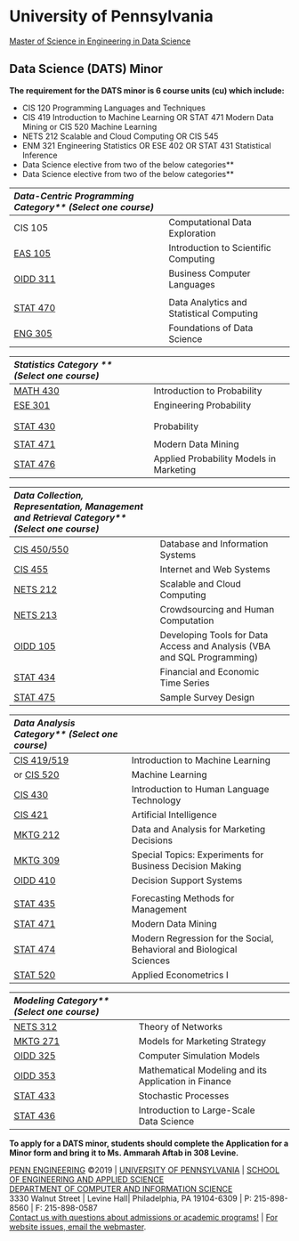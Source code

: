 # University of Pennsylvania

[Master of Science in Engineering in Data Science](https://dats.seas.upenn.edu/)

## Data Science \(DATS\) Minor

**The requirement for the DATS minor is 6 course units \(cu\) which include:**

* CIS 120 Programming Languages and Techniques
* CIS 419 Introduction to Machine Learning OR STAT 471 Modern Data Mining or CIS 520 Machine Learning
* NETS 212 Scalable and Cloud Computing OR CIS 545
* ENM 321 Engineering Statistics OR ESE 402 OR STAT 431 Statistical Inference
* Data Science elective from two of the below categories\*\*
* Data Science elective from two of the below categories\*\*

| _**Data-Centric Programming Category\*\* \(Select one course\)**_ |  |  |
| :--- | :--- | :--- |
| CIS 105 | Computational Data Exploration |  |
| [EAS 105](https://catalog.upenn.edu/search/?P=EAS%20105) | Introduction to Scientific Computing |  |
| [OIDD 311](https://catalog.upenn.edu/search/?P=OIDD%20311) | Business Computer Languages |  |
|  |  |  |
| [STAT 470](https://catalog.upenn.edu/search/?P=STAT%20470) | Data Analytics and Statistical Computing  |  |
| [ENG 305](https://catalog.upenn.edu/search/?P=STAT%20470) | Foundations of Data Science  |  |

| _**Statistics Category \*\* \(Select one course\)**_ |  |  |
| :--- | :--- | :--- |
| [MATH 430](https://catalog.upenn.edu/search/?P=MATH%20430) | Introduction to Probability |  |
| [ESE 301](https://catalog.upenn.edu/search/?P=ESE%20301) | Engineering Probability |  |
|  |  |  |
|  |  |  |
| [STAT 430](https://catalog.upenn.edu/search/?P=STAT%20430) | Probability |  |
|  |  |  |
| [STAT 471](https://catalog.upenn.edu/search/?P=STAT%20471) | Modern Data Mining |  |
| [STAT 476](https://catalog.upenn.edu/search/?P=STAT%20476) | Applied Probability Models in Marketing |  |

| _**Data Collection, Representation, Management and Retrieval Category\*\* \(Select one course\)**_ |  |  |
| :--- | :--- | :--- |
| [CIS 450/550](https://catalog.upenn.edu/search/?P=CIS%20450) | Database and Information Systems |  |
| [CIS 455](https://catalog.upenn.edu/search/?P=CIS%20455) | Internet and Web Systems |  |
| [NETS 212](https://catalog.upenn.edu/search/?P=NETS%20212) | Scalable and Cloud Computing |  |
| [NETS 213](https://catalog.upenn.edu/search/?P=NETS%20213) | Crowdsourcing and Human Computation |  |
| [OIDD 105](https://catalog.upenn.edu/search/?P=OIDD%20105) | Developing Tools for Data Access and Analysis \(VBA and SQL Programming\) |  |
| [STAT 434](https://catalog.upenn.edu/search/?P=STAT%20434) | Financial and Economic Time Series |  |
| [STAT 475](https://catalog.upenn.edu/search/?P=STAT%20475) | Sample Survey Design |  |

| _**Data Analysis Category\*\* \(Select one course\)**_ |  |  |
| :--- | :--- | :--- |
| [CIS 419/519](https://catalog.upenn.edu/search/?P=CIS%20419) | Introduction to Machine Learning |  |
| or [CIS 520](https://catalog.upenn.edu/search/?P=CIS%20520) | Machine Learning |  |
| [CIS 430](https://catalog.upenn.edu/search/?P=CIS%20430) | Introduction to Human Language Technology |  |
| [CIS 421](https://catalog.upenn.edu/search/?P=CIS%20421) | Artificial Intelligence |  |
| [MKTG 212](https://catalog.upenn.edu/search/?P=MKTG%20212) | Data and Analysis for Marketing Decisions |  |
| [MKTG 309](https://catalog.upenn.edu/search/?P=MKTG%20309) | Special Topics: Experiments for Business Decision Making |  |
| [OIDD 410](https://catalog.upenn.edu/search/?P=OIDD%20410) | Decision Support Systems |  |
|  |  |  |
| [STAT 435](https://catalog.upenn.edu/search/?P=STAT%20435) | Forecasting Methods for Management |  |
| [STAT 471](https://catalog.upenn.edu/search/?P=STAT%20471) | Modern Data Mining |  |
| [STAT 474](https://catalog.upenn.edu/search/?P=STAT%20474) | Modern Regression for the Social, Behavioral and Biological Sciences |  |
| [STAT 520](https://catalog.upenn.edu/search/?P=STAT%20520) | Applied Econometrics I |  |

| _**Modeling Category\*\* \(Select one course\)**_ |  |  |
| :--- | :--- | :--- |
| [NETS 312](https://catalog.upenn.edu/search/?P=NETS%20312) | Theory of Networks |  |
| [MKTG 271](https://catalog.upenn.edu/search/?P=MKTG%20271) | Models for Marketing Strategy |  |
| [OIDD 325](https://catalog.upenn.edu/search/?P=OIDD%20325) | Computer Simulation Models |  |
| [OIDD 353](https://catalog.upenn.edu/search/?P=OIDD%20353) | Mathematical Modeling and its Application in Finance |  |
| [STAT 433](https://catalog.upenn.edu/search/?P=STAT%20433) | Stochastic Processes |  |
| [STAT 436](https://catalog.upenn.edu/search/?P=STAT%20436) | Introduction to Large-Scale Data Science |  |

**To apply for a DATS minor, students should complete the Application for a Minor form and bring it to Ms. Ammarah Aftab in 308 Levine.**

[PENN ENGINEERING](http://www.seas.upenn.edu/) ©2019 \| [UNIVERSITY OF PENNSYLVANIA](http://www.upenn.edu/) \| [SCHOOL OF ENGINEERING AND APPLIED SCIENCE](http://www.seas.upenn.edu/)  
[DEPARTMENT OF COMPUTER AND INFORMATION SCIENCE](http://www.cis.upenn.edu/)  
3330 Walnut Street \| Levine Hall\| Philadelphia, PA 19104-6309 \| P: 215-898-8560 \| F: 215-898-0587  
[Contact us with questions about admissions or academic programs!](mailto:cis-info@cis.upenn.edu) \| [For website issues, email the webmaster](mailto:webmaster@seas.upenn.edu).

